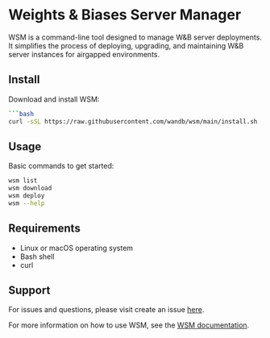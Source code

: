 # Weights & Biases Server Manager

WSM is a command-line tool designed to manage W&B server deployments.
It simplifies the process of deploying, upgrading, and
maintaining W&B server instances for airgapped environments.

## Install

Download and install WSM:

````bash
```bash
curl -sSL https://raw.githubusercontent.com/wandb/wsm/main/install.sh | bash /usr/local/bin
````

## Usage

Basic commands to get started:

```bash
wsm list
wsm download
wsm deploy
wsm --help
```

## Requirements

- Linux or macOS operating system
- Bash shell
- curl

## Support

For issues and questions, please visit create an issue [here](https://github.com/wandb/wsm/issues).

For more information on how to use WSM, see the [WSM documentation](https://docs.wandb.ai/guides/hosting/self-managed/operator-airgapped/#install-wsm).
